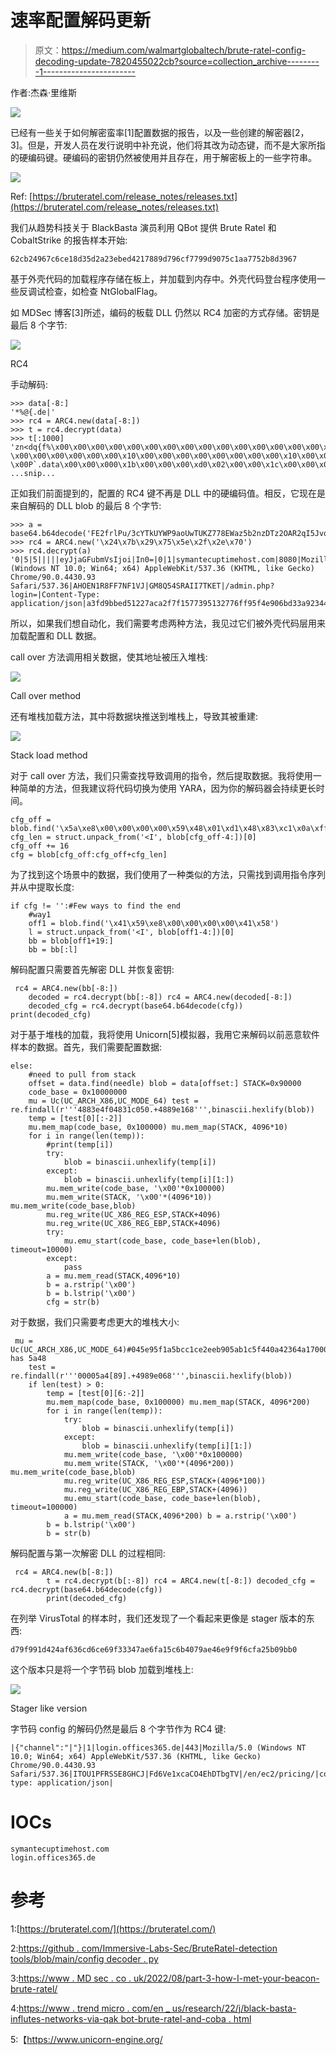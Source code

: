 # 速率配置解码更新

> 原文：<https://medium.com/walmartglobaltech/brute-ratel-config-decoding-update-7820455022cb?source=collection_archive---------1----------------------->

作者:杰森·里维斯

![](img/32eeaac9ae999291cb47ea53a2f486fb.png)

已经有一些关于如何解密蛮率[1]配置数据的报告，以及一些创建的解密器[2，3]。但是，开发人员在发行说明中补充说，他们将其改为动态键，而不是大家所指的硬编码键。硬编码的密钥仍然被使用并且存在，用于解密板上的一些字符串。

![](img/1ca7a5e9e969ca05bb8067ad7a0418e4.png)

Ref: [https://bruteratel.com/release_notes/releases.txt](https://bruteratel.com/release_notes/releases.txt)

我们从趋势科技关于 BlackBasta 演员利用 QBot 提供 Brute Ratel 和 CobaltStrike 的报告样本开始:

```
62cb24967c6ce18d35d2a23ebed4217889d796cf7799d9075c1aa7752b8d3967
```

基于外壳代码的加载程序存储在板上，并加载到内存中。外壳代码登台程序使用一些反调试检查，如检查 NtGlobalFlag。

如 MDSec 博客[3]所述，编码的板载 DLL 仍然以 RC4 加密的方式存储。密钥是最后 8 个字节:

![](img/b2401ebfce3e9834968cb418d8376627.png)

RC4

手动解码:

```
>>> data[-8:]
'*%@{.de|'
>>> rc4 = ARC4.new(data[-8:])
>>> t = rc4.decrypt(data)
>>> t[:1000]
'zn<dq{f%\x00\x00\x00\x00\x00\x00\x00\x00\x00\x00\x00\x00\x00\x00\x00\x00\x00\x00\x00\x00\x00\x00\x00\x00\x00\x00\x00\x00\x00\x00\x00\x00\x00\x00\x00\x00\x00\x00\x00\x00\x00\x00\x00\x00\x00\x00\x00\x00\x00\x00\x00\x00\x80\x00\x00\x00\x0e\x1f\xba\x0e\x00\xb4\t\xcd!\xb8\x01L\xcd\x00\x00\x00\x00\x00\x00\x00\x00\x00\x00\x00\x00\x00\x00\x00\x00\x00\x00\x00\x00\x00\x00\x00\x00\x00\x00\x00\x00\x00\x00\x00\x00\x00\x00\x00\x00\x00\x00\x00\x00\r\r\n$\x00\x00\x00\x00\x00\x00\x00PE\x00\x00d\x86\t\x00\xdd\x9b\x1dc\x00\x00\x00\x00\x00\x00\x00\x00\xf0\x00."\x0b\x02\x02"\x00\xb8\x02\x00\x00\xdc\x00\x00\x00\x1e\x00\x00\x00\x10\x00\x00\x00\x10\x00\x00\x00\x00\x00\x10\x00\x00\x00\x00\x00\x10\x00\x00\x00\x02\x00\x00\x04\x00\x00\x00\x00\x00\x00\x00\x05\x00\x02\x00\x00\x00\x00\x00\x00\x10\x04\x00\x00\x04\x00\x00/\xb9\x03\x00\x03\x00\x00\x00\x00\x00 \x00\x00\x00\x00\x00\x00\x10\x00\x00\x00\x00\x00\x00\x00\x00\x10\x00\x00\x00\x00\x00\x00\x10\x00\x00\x00\x00\x00\x00\x00\x00\x00\x00\x10\x00\x00\x00\x00\xe0\x03\x006\x00\x00\x00\x00\xf0\x03\x00\x80\x04\x00\x00\x00\x00\x00\x00\x00\x00\x00\x00\x00\x80\x03\x00\x98\x13\x00\x00\x00\x00\x00\x00\x00\x00\x00\x00\x00\x00\x04\x00l\x04\x00\x00\x00\x00\x00\x00\x00\x00\x00\x00\x00\x00\x00\x00\x00\x00\x00\x00\x00\x00\x00\x00\x00\x00\x00\x00\x00\x00\x00\x00\x00\x00\x00\x00\x00\x00\x00\x00\x00\x00\x00\x00\x00\x00\x00\x00\x00\x00\x00\x00L\xf1\x03\x00\x10\x01\x00\x00\x00\x00\x00\x00\x00\x00\x00\x00\x00\x00\x00\x00\x00\x00\x00\x00\x00\x00\x00\x00\x00\x00\x00\x00.text\x00\x00\x00\x00\xb7\x02\x00\x00\x10\x00\x00\x00\xb8\x02\x00\x00\x04\x00\x00\x00\x00\x00\x00\x00\x00\x00\x00\x00\x00\x00\x00 \x00P`.data\x00\x00\x000\x1b\x00\x00\x00\xd0\x02\x00\x00\x1c\x00\x00\x00\xbc\x02\x00\x00\x00\x00\x00\x00\x00\x00\x00\x00\x00\x00\x00@\x00`\xc0.rdata\x00\x00\xf0\x83\x00\x00\x00\xf0\x02\x00\x00\x84\x00\x00\x00\xd8\x02\x00\x00\x00\x00\x00\x00\x00\x00\x00\x00\x00\x00\x00@\x00`@.pdata\x00\x00\x98\x13\x00\x00\x00\x80\x03\x00\x00\x14\x00\x00\x00\\\x03\x00\x00\x00\x00\x00\x00\x00\x00\x00\x00\x00\x00\x00@\x000@.xdata\x00\x00|\x18\x00\x00\x00\xa0\x03\x00\x00\x1a\x00\x00\x00p\x03\x00\x00\x00\x00\x00\x00\x00\x00\x00\x00\x00\x00\x00@\x000@.bss\x00\x00\x00\x00\xa9\x1d\x00\x00\x00\xc0\x03\x00\x00\x00\x00\x00\x00\x00\x00\x00\x00\x00\x00\x00\x00\x00\x00\x00\x00\x00\x00\x00\x80\x00`\xc0.edata\x00\x006\x00\x00\x00\x00\xe0\x03\x00\x00\x02\x00\x00\x00\x8a\x03\x00\x00\x00\x00\x00\x00\x00\x00\x00\x00\x00\x00\x00@\x000@.idata\x00\x00\x80\x04\x00\x00\x00\xf0\x03\x00\x00\x06\x00\x00\x00\x8c\x03\x00\x00\x00\x00\x00\x00\x00\x00\x00\x00\x00\x00\x00@\x000\xc0.reloc\x00\x00l\x04\x00\x00\x00\x00\x04\x00\x00\x06\x00\x00\x00\x92\x03\x00\x00
...snip...
```

正如我们前面提到的，配置的 RC4 键不再是 DLL 中的硬编码值。相反，它现在是来自解码的 DLL blob 的最后 8 个字节:

```
>>> a = base64.b64decode('FE2frlPu/3cYTkUYWP9aoUwTUKZ778EWaz5b2nzDTz2OAR2qI5Jvqozn6a2BTADp7kUTrsTI6ssgvPSGj5fcOboKvlmSAfPCKKWJti2L3sLeYnM0BhcVZiiXAG5cBBa2y0aaQ/0jXBpdKs3Wx1TFfsPDF/uq6iTtoCEvRTvmttevJu6r84nQ4uj+5kWeNUsbgn6RRuzrVw6eSZ9LRUPoFZHUAn8kVdD5stYXv/J8exdDIb1PVVobNGUxEwkUjYfM0CHz2LYmkJEZz7vkWQMQcn84U+BPUnhSm/BVa+Vjy3IrjOjclCjMRedQ7JFKa412O6s6kJ3YkHESrsCP9sTfMxqOFSzgXMDjQRw9XmD2fqwTyMgNGU+vbgfdHcPfK6qXDTaAj9ICRiVsI1VFscGRb2OvMOru0ksiflgoZJuZB1cbiEsdz4s=')
>>> rc4 = ARC4.new('\x24\x7b\x29\x75\x5e\x2f\x2e\x70')
>>> rc4.decrypt(a)
'0|5|5|||||eyJjaGFubmVsIjoi|In0=|0|1|symantecuptimehost.com|8080|Mozilla/5.0 (Windows NT 10.0; Win64; x64) AppleWebKit/537.36 (KHTML, like Gecko) Chrome/90.0.4430.93 Safari/537.36|AHOEN1R8FF7NF1VJ|GM8Q54SRAII7TKET|/admin.php?login=|Content-Type: application/json|a3fd9bbed51227aca2f7f1577395132776ff95f4e906bd33a92344d59a6e77fc'
```

所以，如果我们想自动化，我们需要考虑两种方法，我见过它们被外壳代码层用来加载配置和 DLL 数据。

call over 方法调用相关数据，使其地址被压入堆栈:

![](img/0e05a2e71f9f417b3633546bcb44b094.png)

Call over method

还有堆栈加载方法，其中将数据块推送到堆栈上，导致其被重建:

![](img/4d131f097e199fa718a439239657f198.png)

Stack load method

对于 call over 方法，我们只需查找导致调用的指令，然后提取数据。我将使用一种简单的方法，但我建议将代码切换为使用 YARA，因为你的解码器会持续更长时间。

```
cfg_off = blob.find('\x5a\xe8\x00\x00\x00\x00\x59\x48\x01\xd1\x48\x83\xc1\x0a\xff\xd1')
cfg_len = struct.unpack_from('<I', blob[cfg_off-4:])[0]
cfg_off += 16
cfg = blob[cfg_off:cfg_off+cfg_len]
```

为了找到这个场景中的数据，我们使用了一种类似的方法，只需找到调用指令序列并从中提取长度:

```
if cfg != '':#Few ways to find the end
    #way1
    off1 = blob.find('\x41\x59\xe8\x00\x00\x00\x00\x41\x58')
    l = struct.unpack_from('<I', blob[off1-4:])[0]
    bb = blob[off1+19:]
    bb = bb[:l]
```

解码配置只需要首先解密 DLL 并恢复密钥:

```
 rc4 = ARC4.new(bb[-8:])
    decoded = rc4.decrypt(bb[:-8]) rc4 = ARC4.new(decoded[-8:])
    decoded_cfg = rc4.decrypt(base64.b64decode(cfg)) print(decoded_cfg)
```

对于基于堆栈的加载，我将使用 Unicorn[5]模拟器，我用它来解码以前恶意软件样本的数据。首先，我们需要配置数据:

```
else:
    #need to pull from stack
    offset = data.find(needle) blob = data[offset:] STACK=0x90000
    code_base = 0x10000000
    mu = Uc(UC_ARCH_X86,UC_MODE_64) test = re.findall(r'''4883e4f04831c050.+4889e168''',binascii.hexlify(blob))
    temp = [test[0][:-2]]
    mu.mem_map(code_base, 0x100000) mu.mem_map(STACK, 4096*10)
    for i in range(len(temp)):
        #print(temp[i])
        try:
            blob = binascii.unhexlify(temp[i])
        except:
            blob = binascii.unhexlify(temp[i][1:])
        mu.mem_write(code_base, '\x00'*0x100000)
        mu.mem_write(STACK, '\x00'*(4096*10)) mu.mem_write(code_base,blob)
        mu.reg_write(UC_X86_REG_ESP,STACK+4096)
        mu.reg_write(UC_X86_REG_EBP,STACK+4096)
        try:
            mu.emu_start(code_base, code_base+len(blob), timeout=10000)
        except:
            pass
        a = mu.mem_read(STACK,4096*10)
        b = a.rstrip('\x00')
        b = b.lstrip('\x00')
        cfg = str(b)
```

对于数据，我们只需要考虑更大的堆栈大小:

```
 mu = Uc(UC_ARCH_X86,UC_MODE_64)#045e95f1a5bcc1ce2eeb905ab1c5f440a42364a170008309faef1cfdba296644 has 5a48
    test = re.findall(r'''00005a4[89].+4989e068''',binascii.hexlify(blob))
    if len(test) > 0:
        temp = [test[0][6:-2]]
        mu.mem_map(code_base, 0x100000) mu.mem_map(STACK, 4096*200)
        for i in range(len(temp)):
            try:
                blob = binascii.unhexlify(temp[i])
            except:
                blob = binascii.unhexlify(temp[i][1:])
            mu.mem_write(code_base, '\x00'*0x100000)
            mu.mem_write(STACK, '\x00'*(4096*200)) mu.mem_write(code_base,blob)
            mu.reg_write(UC_X86_REG_ESP,STACK+(4096*100))
            mu.reg_write(UC_X86_REG_EBP,STACK+(4096))
            mu.emu_start(code_base, code_base+len(blob), timeout=100000)
            a = mu.mem_read(STACK,4096*200) b = a.rstrip('\x00')
        b = b.lstrip('\x00')
        b = str(b)
```

解码配置与第一次解密 DLL 的过程相同:

```
 rc4 = ARC4.new(b[-8:])
        t = rc4.decrypt(b[:-8]) rc4 = ARC4.new(t[-8:]) decoded_cfg = rc4.decrypt(base64.b64decode(cfg))
        print(decoded_cfg)
```

在列举 VirusTotal 的样本时，我们还发现了一个看起来更像是 stager 版本的东西:

```
d79f991d424af636cd6ce69f33347ae6fa15c6b4079ae46e9f9f6cfa25b09bb0
```

这个版本只是将一个字节码 blob 加载到堆栈上:

![](img/1cb28b461c477aa0ea1b7121c1bf291b.png)

Stager like version

字节码 config 的解码仍然是最后 8 个字节作为 RC4 键:

```
|{"channel":"|"}|1|login.offices365.de|443|Mozilla/5.0 (Windows NT 10.0; Win64; x64) AppleWebKit/537.36 (KHTML, like Gecko) Chrome/90.0.4430.93 Safari/537.36|ITOU1PFRSSE8GHCJ|Fd6Ve1xcaCO4EhDTbgTV|/en/ec2/pricing/|content-type: application/json|
```

# IOCs

```
symantecuptimehost.com
login.offices365.de 
```

# 参考

1:[https://bruteratel.com/](https://bruteratel.com/)

2:[https://github . com/Immersive-Labs-Sec/BruteRatel-detection tools/blob/main/config decoder . py](https://github.com/Immersive-Labs-Sec/BruteRatel-DetectionTools/blob/main/ConfigDecoder.py)

3:[https://www . MD sec . co . uk/2022/08/part-3-how-I-met-your-beacon-brute-ratel/](https://www.mdsec.co.uk/2022/08/part-3-how-i-met-your-beacon-brute-ratel/)

4:[https://www . trend micro . com/en _ us/research/22/j/black-basta-influtes-networks-via-qak bot-brute-ratel-and-coba . html](https://www.trendmicro.com/en_us/research/22/j/black-basta-infiltrates-networks-via-qakbot-brute-ratel-and-coba.html)

5:【https://www.unicorn-engine.org/ 